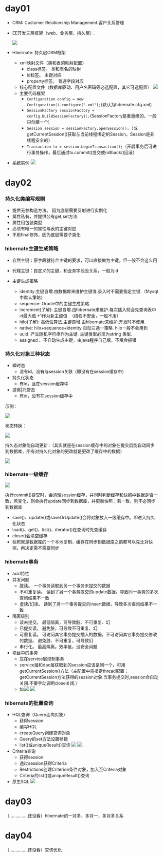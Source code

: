 # day01
- CRM: Customer Relationship Management 客户关系管理
- EE开发三层框架（web、业务层、持久层）：

	![](https://github.com/limbo-china/videos/blob/master/javaEE_Architect/01/01/02/05_hibernate/1-1.jpg)
- Hibernate: 持久层ORM框架
	- xml映射文件（类和表的映射配置）
		- class标签。 类和表名的映射
		- id标签。 主键对应
		- property标签。 普通字段对应
	- 核心配置文件（数据库驱动、用户名密码等必选配置，其它可选配置）
		![](https://github.com/limbo-china/videos/blob/master/javaEE_Architect/01/01/02/05_hibernate/1-2.jpg)
	- 主要代码框架
		- `Configuration config = new Configuration().configure(".xml");`(默认为hibernate.cfg.xml)
		- `SessionFactory sessionFactory = config.buildSessionFactory();`(SessionFactory是重量级的，一般只创建一个)
		- `Session session = sessionFactory.openSession();`（或getCurrentSession()获取与当前线程绑定的Session，Session是非线程安全的）
		- `Transaction tx = session.beginTransaction();`（开启事务后可进行事务操作，最后通过tx.commit()提交或rollback()回滚）

- 系统实例
	![](https://github.com/limbo-china/videos/blob/master/javaEE_Architect/01/01/02/05_hibernate/1-3.jpg)


# day02
### 持久化类编写规则
- 提供无参构造方法。 因为底层需要反射进行实例化
- 属性私有，并提供公有get,set方法
- 属性用包装类型
- 必须有唯一的属性与表的主键对应
- 不用final修饰，因为底层需要子类化

### hibernate主键生成策略
- 自然主键：原字段就符合主键的要求，可以直接做为主键。但一般不会这么用
- 代理主键：自定义的主键，和业务字段没关系，一般为id


- 主键生成策略
	- identity:主键自增.由数据库来维护主键值.录入时不需要指定主键.（Mysql中默认策略）
	- sequence: Oracle中的主键生成策略.
	- increment(了解): 主键自增.由hibernate来维护.每次插入前会先查询表中id最大值.+1作为新主键值.	（线程不安全，一般不用）
	- hilo(了解): 高低位算法.主键自增.由hibernate来维护.开发时不使用.
	- native: hilo+sequence+identity 自动三选一策略. hilo一般不会用到
	- uuid: 产生随机字符串作为主键. 主键类型必须为string 类型.
	- assigned： 不自动生成主键，由java程序自己填，不填会报错

### 持久化对象三种状态

- 瞬时态
	- 没有id，没有与session关联（即没有在session缓存中）
- 持久化状态
	- 有id，且在session缓存中
- 游离|托管态
	- 有id，没有在session缓存中 

示例：

![](https://github.com/limbo-china/videos/blob/master/javaEE_Architect/01/01/02/05_hibernate/2-1.jpg)

状态转换：

![](https://github.com/limbo-china/videos/blob/master/javaEE_Architect/01/01/02/05_hibernate/2-2.jpg)

持久态对象能自动更新：（其实就是在session缓存中的对象在提交后能自动同步到数据库，所有对持久化对象的更改就是更改了缓存中的数据）

![](https://github.com/limbo-china/videos/blob/master/javaEE_Architect/01/01/02/05_hibernate/2-3.jpg)

### hibernate一级缓存

![](https://github.com/limbo-china/videos/blob/master/javaEE_Architect/01/01/02/05_hibernate/2-4.jpg)

执行commit()提交时，会清理session缓存，并同时判断缓存和快照中数据是否一致，若变化，则会执行update同步到数据库，并更新快照；若一致，则不必同步到数据库

- save()、update()或saveOrUpdate()会将对象放入一级缓存中。即进入持久化状态
- load()、get()、list()、iterator()在查询时先查缓存
- close()会清空缓存
- 快照就是数据库的一个本地复制，缓存在同步到数据库之前都可以先比对快照，再决定需不需要同步

### hibernate事务
- acid特性
- 并发问题
	- 脏读。 一个事务读取到另一个事务未提交的数据
	- 不可重复读。 读到了另一个事务提交的update数据，导致同一事务的多次查询结果不一致
	- 虚读/幻读。 读到了另一个事务提交的insert数据，导致多次查询结果不一致
- 隔离级别
	- 读未提交。 最低隔离，可导致脏、不可重复、幻
	- 已提交读。 避免脏，可导致不可重复、幻
	- 可重复读。 可访问其它事务提交插入的数据，不可访问其它事务提交修改的数据。 避免脏、不可重复，可导致幻
	- 串行化。 最高隔离，效率低，没安全问题
- 项目中的事务
	- 应在service层控制事务
	- service层和dao层获取到的session应该是同一个，可用getCurrentSession()方法（主配置中需指定thread配置；getCurrentSession方法获得的session对象.当事务提交时,session会自动关闭.不要手动调用close关闭.）
	- 如![](https://github.com/limbo-china/videos/blob/master/javaEE_Architect/01/01/02/05_hibernate/2-5.jpg) ![](https://github.com/limbo-china/videos/blob/master/javaEE_Architect/01/01/02/05_hibernate/2-6.jpg)

### hibernate的批量查询
- HQL查询（Query面向对象）
	- 获得session
	- 编写HQL
	- createQuery创建查询对象
	- Query的set方法设置参数
	- list()或uniqueResult()查询
		![](https://github.com/limbo-china/videos/blob/master/javaEE_Architect/01/01/02/05_hibernate/2-7.jpg)
		![](https://github.com/limbo-china/videos/blob/master/javaEE_Architect/01/01/02/05_hibernate/2-8.jpg)
- Criteria查询
	- 获得session
	- 通过session获得Criteria
	- Restrictions创建Criterion条件对象，加入至Criteria对象
	- Criteria的list()或uniqueResult()查询
- 原生SQL
	![](https://github.com/limbo-china/videos/blob/master/javaEE_Architect/01/01/02/05_hibernate/2-9.jpg)

# day03
（...............还没看）hibernate的一对多，多对一，多对多关系

# day04
（...............还没看）查询优化

